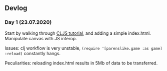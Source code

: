 ## Devlog

### Day 1 (23.07.2020)

Start by walking through [CLJS tutorial](https://clojurescript.org/guides/quick-start), and adding a simple index.html.
Manipulate canvas with JS interop.

Issues: clj workflow is very unstable, `(require '[parenslike.game :as game] :reload)` constantly hangs.

Peculiarities: reloading index.html results in 5Mb of data to be transferred.
